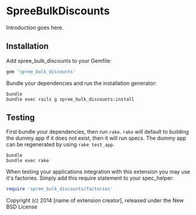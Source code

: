 SpreeBulkDiscounts
==================

Introduction goes here.

Installation
------------

Add spree_bulk_discounts to your Gemfile:

```ruby
gem 'spree_bulk_discounts'
```

Bundle your dependencies and run the installation generator:

```shell
bundle
bundle exec rails g spree_bulk_discounts:install
```

Testing
-------

First bundle your dependencies, then run `rake`. `rake` will default to building the dummy app if it does not exist, then it will run specs. The dummy app can be regenerated by using `rake test_app`.

```shell
bundle
bundle exec rake
```

When testing your applications integration with this extension you may use it's factories.
Simply add this require statement to your spec_helper:

```ruby
require 'spree_bulk_discounts/factories'
```

Copyright (c) 2014 [name of extension creator], released under the New BSD License

